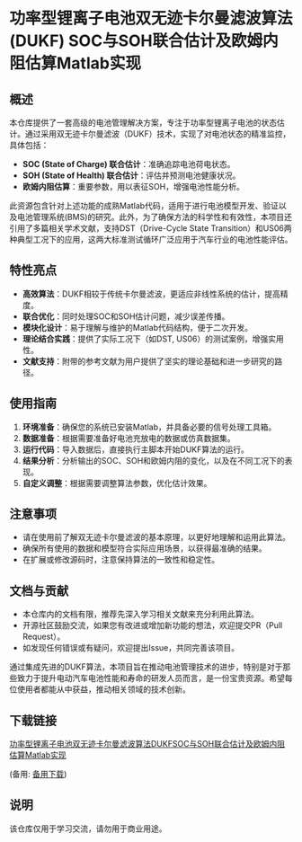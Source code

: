 # 功率型锂离子电池双无迹卡尔曼滤波算法(DUKF) SOC与SOH联合估计及欧姆内阻估算Matlab实现

## 概述

本仓库提供了一套高级的电池管理解决方案，专注于功率型锂离子电池的状态估计。通过采用双无迹卡尔曼滤波（DUKF）技术，实现了对电池状态的精准监控，具体包括：
- **SOC (State of Charge) 联合估计**：准确追踪电池荷电状态。
- **SOH (State of Health) 联合估计**：评估并预测电池健康状况。
- **欧姆内阻估算**：重要参数，用以表征SOH，增强电池性能分析。

此资源包含针对上述功能的成熟Matlab代码，适用于进行电池模型开发、验证以及电池管理系统(BMS)的研究。此外，为了确保方法的科学性和有效性，本项目还引用了多篇相关学术文献，支持DST（Drive-Cycle State Transition）和US06两种典型工况下的应用，这两大标准测试循环广泛应用于汽车行业的电池性能评估。

## 特性亮点

- **高效算法**：DUKF相较于传统卡尔曼滤波，更适应非线性系统的估计，提高精度。
- **联合优化**：同时处理SOC和SOH估计问题，减少误差传播。
- **模块化设计**：易于理解与维护的Matlab代码结构，便于二次开发。
- **理论结合实践**：提供了实际工况下（如DST, US06）的测试案例，增强实用性。
- **文献支持**：附带的参考文献为用户提供了坚实的理论基础和进一步研究的路径。

## 使用指南

1. **环境准备**：确保您的系统已安装Matlab，并具备必要的信号处理工具箱。
2. **数据准备**：根据需要准备好电池充放电的数据或仿真数据集。
3. **运行代码**：导入数据后，直接执行主脚本开始DUKF算法的运行。
4. **结果分析**：分析输出的SOC、SOH和欧姆内阻的变化，以及在不同工况下的表现。
5. **自定义调整**：根据需要调整算法参数，优化估计效果。

## 注意事项

- 请在使用前了解双无迹卡尔曼滤波的基本原理，以更好地理解和运用此算法。
- 确保所有使用的数据和模型符合实际应用场景，以获得最准确的结果。
- 在扩展或修改源码时，注意保持算法的一致性和稳定性。

## 文档与贡献

- 本仓库内的文档有限，推荐先深入学习相关文献来充分利用此算法。
- 开源社区鼓励交流，如果您有改进或增加新功能的想法，欢迎提交PR（Pull Request）。
- 如发现任何错误或有疑问，欢迎提出Issue，共同完善该项目。

通过集成先进的DUKF算法，本项目旨在推动电池管理技术的进步，特别是对于那些致力于提升电动汽车电池性能和寿命的研发人员而言，是一份宝贵资源。希望每位使用者都能从中获益，推动相关领域的技术创新。

## 下载链接
[功率型锂离子电池双无迹卡尔曼滤波算法DUKFSOC与SOH联合估计及欧姆内阻估算Matlab实现](https://pan.quark.cn/s/74368b0ea038) 

(备用: [备用下载](https://pan.baidu.com/s/1ui1AyUvkcN6GmNdjsI4ZXg?pwd=1234))

## 说明

该仓库仅用于学习交流，请勿用于商业用途。

